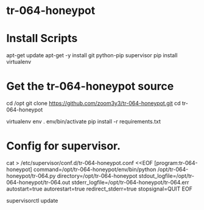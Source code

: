 # tr-064-honeypot

# Install Scripts
apt-get update
apt-get -y install git python-pip supervisor
pip install virtualenv

# Get the tr-064-honeypot source
cd /opt
git clone https://github.com/zoom3y3/tr-064-honeypot.git
cd tr-064-honeypot

virtualenv env
. env/bin/activate
pip install -r requirements.txt

# Config for supervisor.
cat > /etc/supervisor/conf.d/tr-064-honeypot.conf <<EOF
[program:tr-064-honeypot]
command=/opt/tr-064-honeypot/env/bin/python /opt/tr-064-honeypot/tr-064.py 
directory=/opt/tr-064-honeypot
stdout_logfile=/opt/tr-064-honeypot/tr-064.out
stderr_logfile=/opt/tr-064-honeypot/tr-064.err
autostart=true
autorestart=true
redirect_stderr=true
stopsignal=QUIT
EOF

supervisorctl update

